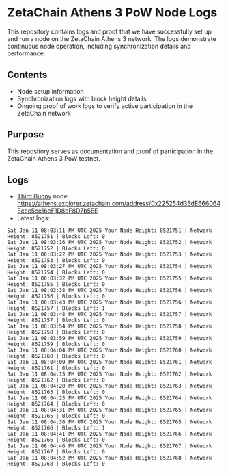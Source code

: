 # ZetaChain Athens 3 PoW Node Logs
This repository contains logs and proof that we have successfully set up and run a node on the ZetaChain Athens 3 network. The logs demonstrate continuous node operation, including synchronization details and performance.

## Contents
- Node setup information
- Synchronization logs with block height details
- Ongoing proof of work logs to verify active participation in the ZetaChain network

## Purpose
This repository serves as documentation and proof of participation in the ZetaChain Athens 3 PoW testnet.

## Logs

- [Third Bunny](https://thirdbunny.xyz/) node: https://athens.explorer.zetachain.com/address/0x225254d35dE666064Eccc5ce16eF1D8bF8D7b5EE
- Latest logs:
```
Sat Jan 11 08:03:11 PM UTC 2025 Your Node Height: 8521751 | Network Height: 8521751 | Blocks Left: 0
Sat Jan 11 08:03:16 PM UTC 2025 Your Node Height: 8521752 | Network Height: 8521752 | Blocks Left: 0
Sat Jan 11 08:03:22 PM UTC 2025 Your Node Height: 8521753 | Network Height: 8521753 | Blocks Left: 0
Sat Jan 11 08:03:27 PM UTC 2025 Your Node Height: 8521754 | Network Height: 8521754 | Blocks Left: 0
Sat Jan 11 08:03:32 PM UTC 2025 Your Node Height: 8521755 | Network Height: 8521755 | Blocks Left: 0
Sat Jan 11 08:03:38 PM UTC 2025 Your Node Height: 8521756 | Network Height: 8521756 | Blocks Left: 0
Sat Jan 11 08:03:43 PM UTC 2025 Your Node Height: 8521756 | Network Height: 8521757 | Blocks Left: 1
Sat Jan 11 08:03:48 PM UTC 2025 Your Node Height: 8521757 | Network Height: 8521757 | Blocks Left: 0
Sat Jan 11 08:03:54 PM UTC 2025 Your Node Height: 8521758 | Network Height: 8521758 | Blocks Left: 0
Sat Jan 11 08:03:59 PM UTC 2025 Your Node Height: 8521759 | Network Height: 8521759 | Blocks Left: 0
Sat Jan 11 08:04:04 PM UTC 2025 Your Node Height: 8521760 | Network Height: 8521760 | Blocks Left: 0
Sat Jan 11 08:04:09 PM UTC 2025 Your Node Height: 8521761 | Network Height: 8521761 | Blocks Left: 0
Sat Jan 11 08:04:15 PM UTC 2025 Your Node Height: 8521762 | Network Height: 8521762 | Blocks Left: 0
Sat Jan 11 08:04:20 PM UTC 2025 Your Node Height: 8521763 | Network Height: 8521763 | Blocks Left: 0
Sat Jan 11 08:04:25 PM UTC 2025 Your Node Height: 8521764 | Network Height: 8521764 | Blocks Left: 0
Sat Jan 11 08:04:31 PM UTC 2025 Your Node Height: 8521765 | Network Height: 8521765 | Blocks Left: 0
Sat Jan 11 08:04:36 PM UTC 2025 Your Node Height: 8521765 | Network Height: 8521766 | Blocks Left: 1
Sat Jan 11 08:04:41 PM UTC 2025 Your Node Height: 8521766 | Network Height: 8521766 | Blocks Left: 0
Sat Jan 11 08:04:46 PM UTC 2025 Your Node Height: 8521767 | Network Height: 8521767 | Blocks Left: 0
Sat Jan 11 08:04:52 PM UTC 2025 Your Node Height: 8521768 | Network Height: 8521768 | Blocks Left: 0
```
